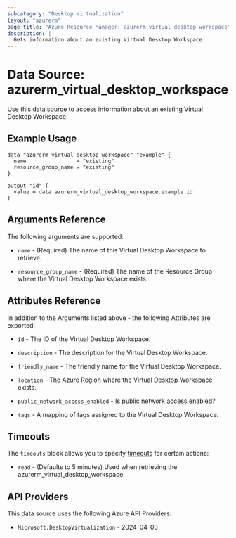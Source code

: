 ```yaml
---
subcategory: "Desktop Virtualization"
layout: "azurerm"
page_title: "Azure Resource Manager: azurerm_virtual_desktop_workspace"
description: |-
  Gets information about an existing Virtual Desktop Workspace.
---
```


# Data Source: azurerm_virtual_desktop_workspace

Use this data source to access information about an existing Virtual Desktop Workspace.

## Example Usage

```hcl
data "azurerm_virtual_desktop_workspace" "example" {
  name                = "existing"
  resource_group_name = "existing"
}

output "id" {
  value = data.azurerm_virtual_desktop_workspace.example.id
}
```

## Arguments Reference

The following arguments are supported:

* `name` - (Required) The name of this Virtual Desktop Workspace to retrieve.

* `resource_group_name` - (Required) The name of the Resource Group where the Virtual Desktop Workspace exists.

## Attributes Reference

In addition to the Arguments listed above - the following Attributes are exported: 

* `id` - The ID of the Virtual Desktop Workspace.

* `description` - The description for the Virtual Desktop Workspace.

* `friendly_name` - The friendly name for the Virtual Desktop Workspace.

* `location` - The Azure Region where the Virtual Desktop Workspace exists.

* `public_network_access_enabled` - Is public network access enabled?

* `tags` - A mapping of tags assigned to the Virtual Desktop Workspace.

## Timeouts

The `timeouts` block allows you to specify [timeouts](https://www.terraform.io/language/resources/syntax#operation-timeouts) for certain actions:

* `read` - (Defaults to 5 minutes) Used when retrieving the azurerm_virtual_desktop_workspace.

## API Providers
<!-- This section is generated, changes will be overwritten -->
This data source uses the following Azure API Providers:

* `Microsoft.DesktopVirtualization` - 2024-04-03
